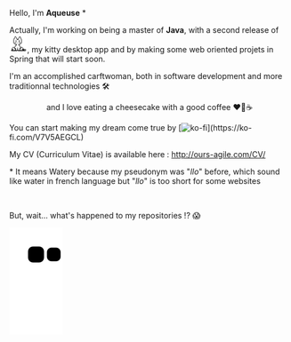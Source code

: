 Hello, I'm **Aqueuse**  \*

Actually, I'm working on being a master of **Java**, with a second release of  <img src="https://github.com/Aqueuse/NekoV2/blob/master/icon.png" width="32" height="32" />, my kitty desktop app and by making some web oriented projets in Spring that will start soon.

I'm an accomplished carftwoman, both in software development and more traditionnal technologies 🛠 <br> <center>and I love eating a cheesecake with a good coffee ❤🍰☕</center>

You can start making my dream come true by [![ko-fi](https://storage.ko-fi.com/cdn/brandasset/logo_white_stroke.png?)](https://ko-fi.com/V7V5AEGCL)

My CV (Curriculum Vitae) is available here : http://ours-agile.com/CV/

\* It means Watery because my pseudonym was "*llo*" before, which sound like water in french language but "*llo*" is too short for some websites

<br>

But, wait... what's happened to my repositories !? 😱

![repo](https://github.com/Aqueuse/Aqueuse/blob/output/github-contribution-grid-snake.svg)
